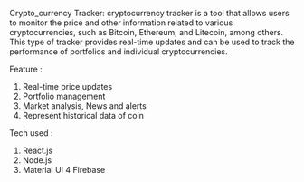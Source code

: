 Crypto_currency Tracker:
cryptocurrency tracker is a tool that allows users to monitor the price and other information related to various cryptocurrencies, such as Bitcoin, Ethereum, and Litecoin, among others. This type of tracker provides real-time updates and can be used to track the performance of portfolios and individual cryptocurrencies.

Feature :
1. Real-time price updates
2. Portfolio management
3. Market analysis, News and alerts
4. Represent historical data of coin

Tech used : 
1. React.js
2. Node.js
3. Material UI
4  Firebase



